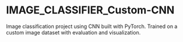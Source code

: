 # IMAGE_CLASSIFIER_Custom-CNN
Image classification project using CNN built with PyTorch. Trained on a custom image dataset with evaluation and visualization.
